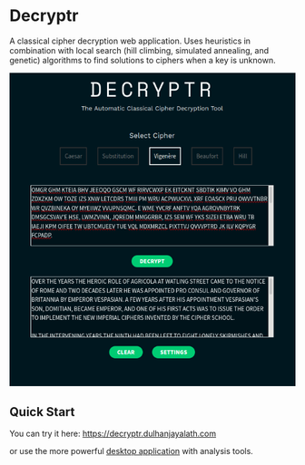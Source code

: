 # Decryptr
A classical cipher decryption web application. Uses heuristics in combination with local search (hill climbing, simulated annealing, and genetic) algorithms to find solutions to ciphers when a key is unknown.

<p align="center">
<img src=screenshot.png alt="Screenshot of web interface">
</p>

## Quick Start
You can try it here: https://decryptr.dulhanjayalath.com

or use the more powerful [desktop application](https://github.com/armytricks/CryptanalysisToolkit) with analysis tools.

